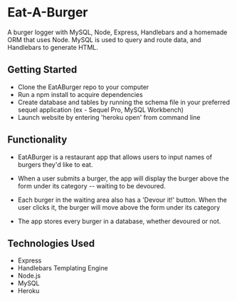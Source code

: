 # Eat-A-Burger
A burger logger with MySQL, Node, Express, Handlebars and a homemade ORM that uses Node. MySQL is used to query and route data, and Handlebars to generate HTML.

## Getting Started
* Clone the EatABurger repo to your computer
* Run a npm install to acquire dependencies
* Create database and tables by running the schema file in your preferred sequel application (ex - Sequel Pro, MySQL Workbench)
* Launch website by entering 'heroku open' from command line

## Functionality
* EatABurger is a restaurant app that allows users to input names of burgers they'd like to eat.

* When a user submits a burger, the app will display the burger above the form under its category -- waiting to be devoured.

* Each burger in the waiting area also has a 'Devour it!' button. When the user clicks it, the burger will move above the form under its category

* The app stores every burger in a database, whether devoured or not.

## Technologies Used
* Express
* Handlebars Templating Engine
* Node.js
* MySQL
* Heroku
